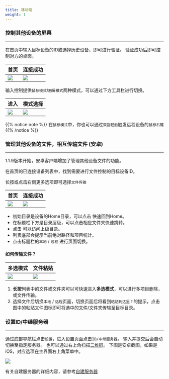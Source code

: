 ```yaml
---
title: 移动端
weight: 1
---
```


### 控制其他设备的屏幕
------

在首页中输入目标设备的ID或选择历史设备，即可进行验证。
验证成功后即可控制对方的桌面。

| 首页             | 连接成功                                                     |
| --------------- | -------------------------------------------------------- |
| ![](/docs/en/manual/mobile/images/connection_home_zh.jpg?width=300px) | ![](/docs/en/manual/mobile/images/connection.jpg?width=300px) |


输入控制提供`鼠标模式`/`触屏模式`两种模式，可以通过下方工具栏进行切换。

| 进入             | 模式选择                                                     |
| --------------- | -------------------------------------------------------- |
| ![](/docs/en/manual/mobile/images/touch_mode_icon.png?width=300px) | ![](/docs/en/manual/mobile/images/touch_mode_zh.jpg?width=300px) |

{{% notice note %}}
在`鼠标模式`中，你也可以通过`双指轻触`触发远程设备的`鼠标右键`
{{% /notice %}}

### 管理其他设备的文件，相互传输文件 (安卓)
------

1.1.9版本开始，安卓客户端增加了管理其他设备文件的功能。

在首页的已连接设备列表中，找到需要进行文件控制的目标设备ID。

长按或点击右侧更多选项即可选择`文件传输`

| 首页             | 连接成功                                                     |
| --------------- | -------------------------------------------------------- |
| ![](/docs/en/manual/mobile/images/connection_home_file_zh.jpg?width=300px) | ![](/docs/en/manual/mobile/images/file_connection.jpg?width=300px) |



- 初始目录是设备的Home目录，可以点击 <i class="fas fa-home"></i> 快速回到Home。
- 在标题栏下方是目录层级，可以点击相应文件夹快速跳转。
- 点击 <i class="fas fa-arrow-up"></i> 可以访问上级目录。
- 列表底部会提示当前绝对路径和项目统计。
- 点击标题栏的`本地` / `远程` 进行页面切换。


#### **如何传输文件？**

| 多选模式             | 文件粘贴                                                     |
| --------------- | -------------------------------------------------------- |
| ![](/docs/en/manual/mobile/images/file_multi_select.jpg?width=300px) | ![](/docs/en/manual/mobile/images/file_copy.png?width=300px) |

1. **长按**列表中的文件或文件夹可以可快速进入**多选模式**，可以进行多项目删除，或文件传输。
2. 选择文件后切换`本地` / `远程`页面，切换页面后将看到`粘贴到这里？`的提示，点击图中的粘贴文件图标即可将选中的文件/文件夹传输至目标目录。

### **设置ID/中继服务器**
------
通过底部导航栏点击`设置`，进入设置页面点击`ID/中继服务器`。
输入并提交后会自动切换至指定服务器。
也可以通过右上角扫描[二维码](http://localhost:1313/docs/en/self-host/console/images/console-home-zh.png?v2)。
下图是安卓截图，如果是iOS，对应选项在主界面右上角菜单中。

![](/docs/en/manual/mobile/images/id_setting_zh.png?width=300px)


有关自建服务器的详细内容，请参考[自建服务器](/docs/zh-cn/self-host/)